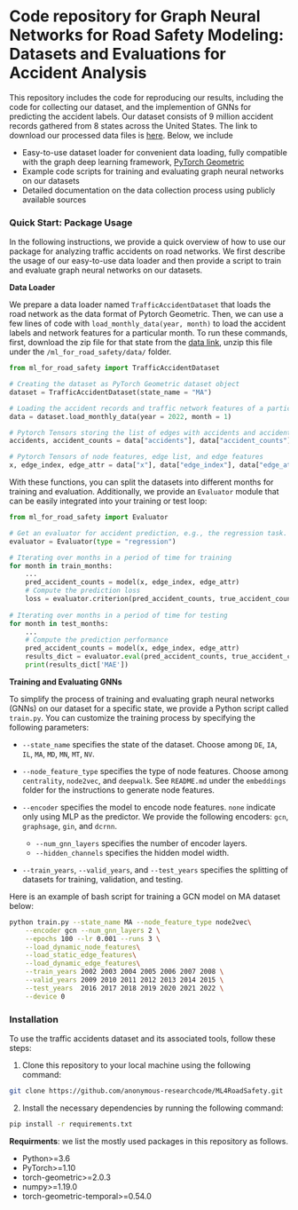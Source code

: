 # Code repository for Graph Neural Networks for Road Safety Modeling: Datasets and Evaluations for Accident Analysis

This repository includes the code for reproducing our results, including the code for collecting our dataset, and the implemention of GNNs for predicting the accident labels. Our dataset consists of 9 million accident records gathered from 8 states across the United States. The link to download our processed data files is [here](https://dataverse.harvard.edu/privateurl.xhtml?token=add1d658-0e71-4007-9735-7976efb8de5e). Below, we include

- Easy-to-use dataset loader for convenient data loading, fully compatible with the graph deep learning framework, [PyTorch Geometric](https://pytorch-geometric.readthedocs.io/en/latest/)
- Example code scripts for training and evaluating graph neural networks on our datasets
- Detailed documentation on the data collection process using publicly available sources

### Quick Start: Package Usage

In the following instructions, we provide a quick overview of how to use our package for analyzing traffic accidents on road networks. We first describe the usage of our easy-to-use data loader and then provide a script to train and evaluate graph neural networks on our datasets.

**Data Loader**

We prepare a data loader named `TrafficAccidentDataset` that loads the road network as the data format of Pytorch Geometric. Then, we can use a few lines of code with `load_monthly_data(year, month)` to load the accident labels and network features for a particular month. To run these commands, first, download the zip file for that state from the [data link](https://dataverse.harvard.edu/privateurl.xhtml?token=add1d658-0e71-4007-9735-7976efb8de5e), unzip this file under the `/ml_for_road_safety/data/` folder.

```python
from ml_for_road_safety import TrafficAccidentDataset

# Creating the dataset as PyTorch Geometric dataset object
dataset = TrafficAccidentDataset(state_name = "MA")

# Loading the accident records and traffic network features of a particular month
data = dataset.load_monthly_data(year = 2022, month = 1)

# Pytorch Tensors storing the list of edges with accidents and accident numbers
accidents, accident_counts = data["accidents"], data["accident_counts"]

# Pytorch Tensors of node features, edge list, and edge features
x, edge_index, edge_attr = data["x"], data["edge_index"], data["edge_attr"]
```

With these functions, you can split the datasets into different months for training and evaluation. Additionally, we provide an `Evaluator` module that can be easily integrated into your training or test loop:

```python
from ml_for_road_safety import Evaluator

# Get an evaluator for accident prediction, e.g., the regression task. 
evaluator = Evaluator(type = "regression")

# Iterating over months in a period of time for training
for month in train_months:
    ...
    pred_accident_counts = model(x, edge_index, edge_attr)
    # Compute the prediction loss
    loss = evaluator.criterion(pred_accident_counts, true_accident_counts)
    
# Iterating over months in a period of time for testing
for month in test_months:
    ...
    # Compute the prediction performance
    pred_accident_counts = model(x, edge_index, edge_attr)
    results_dict = evaluator.eval(pred_accident_counts, true_accident_counts)
    print(results_dict['MAE'])
```

**Training and Evaluating GNNs**

To simplify the process of training and evaluating graph neural networks (GNNs) on our dataset for a specific state, we provide a Python script called `train.py`. You can customize the training process by specifying the following parameters:

- `--state_name` specifies the state of the dataset. Choose among `DE`, `IA`, `IL`, `MA`, `MD`, `MN`, `MT`, `NV`. 

- `--node_feature_type` specifies the type of node features. Choose among `centrality`, `node2vec`, and `deepwalk`. See `README.md` under the `embeddings` folder for the instructions to generate node features.
- `--encoder` specifies the model to encode node features. `none` indicate only using MLP as the predictor. We provide the following encoders: `gcn`, `graphsage`, `gin`, and `dcrnn`. 
  -  `--num_gnn_layers` specifies the number of encoder layers.
  - `--hidden_channels` specifies the hidden model width. 
- `--train_years`, `--valid_years`, and `--test_years` specifies the splitting of datasets for training, validation, and testing. 

Here is an example of bash script for training a GCN model on MA dataset below:

```bash
python train.py --state_name MA --node_feature_type node2vec\
    --encoder gcn --num_gnn_layers 2 \
    --epochs 100 --lr 0.001 --runs 3 \
    --load_dynamic_node_features\
    --load_static_edge_features\
    --load_dynamic_edge_features\
    --train_years 2002 2003 2004 2005 2006 2007 2008 \
    --valid_years 2009 2010 2011 2012 2013 2014 2015 \
    --test_years  2016 2017 2018 2019 2020 2021 2022 \
    --device 0
```

### Installation

To use the traffic accidents dataset and its associated tools, follow these steps:

1. Clone this repository to your local machine using the following command:

```bash
git clone https://github.com/anonymous-researchcode/ML4RoadSafety.git
```

2. Install the necessary dependencies by running the following command:

```bash
pip install -r requirements.txt
```

**Requirments**: we list the mostly used packages in this repository as follows.

- Python>=3.6
- PyTorch>=1.10
- torch-geometric>=2.0.3
- numpy>=1.19.0
- torch-geometric-temporal>=0.54.0
